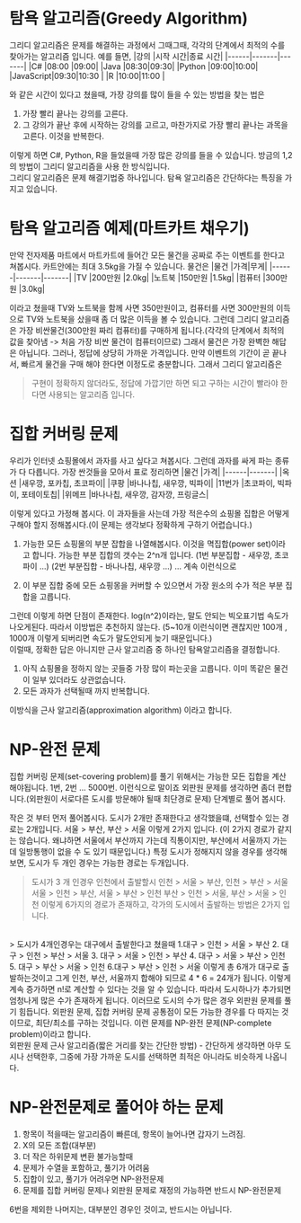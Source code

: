 # 탐욕 알고리즘(Greedy Algorithm)

그리디 알고리즘은 문제를 해결하는 과정에서 그때그때, 각각의 단계에서 최적의 수를 찾아가는 알고리즘 입니다.
예를 들면,
|강의 |시작 시간|종료 시간|
|------|-------|-------|
|C# |08:00 |09:00|
|Java |08:30|09:30|
|Python |09:00|10:00|
|JavaScript|09:30|10:30 |
|R |10:00|11:00 |

와 같은 시간이 있다고 쳤을때, 가장 강의를 많이 들을 수 있는 방법을 찾는 법은

1. 가장 빨리 끝나는 강의를 고른다.
2. 그 강의가 끝난 후에 시작하는 강의를 고르고, 마찬가지로 가장 빨리 끝나는 과목을 고른다. 이것을 반복한다.

이렇게 하면 C#, Python, R을 들었을때 가장 많은 강의를 들을 수 있습니다. 방금의 1,2의 방법이 그리디 알고리즘을 사용 한 방식입니다.
<br/>
그리디 알고리즘은 문제 해결기법중 하나입니다.
탐욕 알고리즘은 간단하다는 특징을 가지고 있습니다.

# 탐욕 알고리즘 예제(마트카트 채우기)

만약 전자제품 마트에서 마트카트에 들어간 모든 물건을 공짜로 주는 이벤트를 한다고 쳐봅시다.
카트안에는 최대 3.5kg을 가질 수 있습니다. 물건은
|물건 |가격|무게|
|------|-------|-------|
|TV     |200만원 |2.0kg|
|노트북 |150만원 |1.5kg|
|컴퓨터 |300만원 |3.0kg| 

이라고 쳤을때 TV와 노트북을 함께 사면 350만원이고, 컴퓨터를 사면 300만원의 이득으로 TV와 노트북을 샀을때 좀 더 많은 이득을 볼 수 있습니다.
그런데 그리디 알고리즘은 가장 비싼물건(300만원 짜리 컴퓨터)를 구매하게 됩니다.(각각의 단계에서 최적의 값을 찾아냄 -> 처음 가장 비싼 물건이 컴퓨터이므로)
그래서 물건은 가장 완벽한 해답은 아닙니다. 그러나, 정답에 상당히 가까운 가격입니다. 만약 이벤트의 기간이 곧 끝나서, 빠르게 물건을 구매 해야 한다면 이정도로 충분합니다.
그래서 그리디 알고리즘은
> 구현이 정확하지 않더라도, 정답에 가깝기만 하면 되고 구하는 시간이 빨라야 한다면 사용되는 알고리즘 입니다.

# 집합 커버링 문제

우리가 인터넷 쇼핑몰에서 과자를 사고 싶다고 쳐봅시다. 그런데 과자를 싸게 파는 종류가 다 다릅니다. 가장 싼것들을 모아서 표로 정리하면
|물건 |가격|
|------|-------|
|옥션 |새우깡, 포카칩, 초코파이|
|쿠팡 |바나나칩, 새우깡, 빅파이|
|11번가 |초코파이, 빅파이, 포테이토칩|
|위메프 |바나나칩, 새우깡, 감자깡, 프링글스|

이렇게 있다고 가정해 봅시다.
이 과자들을 사는데 가장 적은수의 쇼핑몰 집합은 어떻게 구해야 할지 정해봅시다.(이 문제는 생각보다 정확하게 구하기 어렵습니다.)
1. 가능한 모든 쇼핑몰의 부분 잡합을 나열해봅시다. 이것을 멱집합(power set)이라고 합니다. 가능한 부분 집합의 갯수는 2^n개 입니다.
(1번 부분집합 - 새우깡, 초코파이 ...) (2번 부분집합 - 바나나칩, 새우깡 ...) ... 계속 이런식으로

2. 이 부분 집합 중에 모든 쇼핑몽을 커버할 수 있으면서 가장 원소의 수가 적은 부분 집합을 고릅니다.

그런데 이렇게 하면 단점이 존재한다. log(n^2)이라는, 말도 안되는 빅오표기법 속도가 나오게된다.
따라서 이방법은 추천하지 않는다. (5~10개 이런식이면 괜찮지만 100개 , 1000개 이렇게 되버리면 속도가 말도안되게 늦기 때문입니다.)
<br/>
이럴때, 정확한 답은 아니지만 근사 알고리즘 중 하나인 탐욕알고리즘을 결정합니다.

1. 아직 쇼핑몰을 정하지 않는 곳들중 가장 많이 파는곳을 고릅니다. 이미 똑같은 물건이 일부 있더라도 상관없습니다.
2. 모든 과자가 선택될때 까지 반복합니다.

이방식을 근사 알고리즘(approximation algorithm) 이라고 합니다.

# NP-완전 문제

집합 커버링 문제(set-covering problem)를 풀기 위해서는 가능한 모든 집합을 계산해야됩니다.
1번, 2번 ... 5000번. 이런식으로 말이죠
외판원 문제를 생각하면 좀더 편합니다.(외판원이 서로다른 도시를 방문해야 될때 최단경로 문제)
단계별로 풀어 봅시다.

작은 것 부터 먼저 풀어봅시다.
도시가 2개만 존재한다고 생각했을떄, 선택할수 있는 경로는 2개입니다.
서울 > 부산, 부산 > 서울 이렇게 2가지 입니다.
(이 2가지 경로가 같지는 않습니다. 왜냐하면 서울에서 부산까지 가는데 직통이지만, 부산에서 서울까지 가는데 일방통행이 없을 수 도 있기 때문입니다.)
특정 도시가 정해지지 않을 경우를 생각해 보면, 도시가 두 개인 경우는 가능한 경로는 두개입니다.
<br/>
> 도시가 3 개 인경우
인천에서 출발할시
인천 > 서울 > 부산, 인천 > 부산 > 서울
서울 > 인천 > 부산, 서울 > 부산 > 인천
부산 > 인천 > 서울, 부산 > 서울 > 인천
이렇게 6가지의 경로가 존재하고, 각가의 도시에서 출발하는 방법은 2가지 입니다.
<br/>
> 도시가 4개인경우는 대구에서 출발한다고 쳤을때
1.대구 > 인천 > 서울 > 부산 2. 대구 > 인천 > 부산 > 서울 3. 대구 > 서울 > 인천 > 부산 4. 대구 > 서울 > 부산 > 인천 5. 대구 > 부산 > 서울 > 인천 6.대구 > 부산 > 인천 > 서울
이렇게 총 6개가 대구로 출발하는것이고 그게 인천, 부산, 서울까지 합해야 되므로 4 * 6 = 24개가 됩니다.
이렇게 계속 증가하면 n!로 계산할 수 있다는 것을 알 수 있습니다. 따라서 도시하나가 추가되면 엄청나게 많은 수가 존재하게 됩니다. 이러므로 도시의 수가 많은 경우 외판원 문제를 풀기 힘듭니다.
외판원 문제, 집합 커버링 문제 공통점이 모든 가능한 경우를 다 따지는 것이므로, 최단/최소를 구하는 것입니다. 이런 문제를 NP-완전 문제(NP-complete problem)이라고 합니다.
<br>
외판원 문제 근사 알고리즘(짧은 거리를 찾는 간단한 방법) - 간단하게 생각하면 아무 도시나 선택한후, 그중에 가장 가까운 도시를 선택하면 최적은 아니라도 비슷하게 나옵니다.

# NP-완전문제로 풀어야 하는 문제

1. 항목이 적을때는 알고리즘이 빠른데, 항목이 늘어나면 갑자기 느려짐.
2. X의 모든 조합(대부분)
3. 더 작은 하위문제 변환 불가능할때
4. 문제가 수열을 포함하고, 풀기가 어려움
5. 집합이 있고, 풀기가 어려우면 NP-완전문제
6. 문제를 집합 커버링 문제나 외판원 문제로 재정의 가능하면 반드시 NP-완전문제

6번을 제외한 나머지는, 대부분인 경우인 것이고, 반드시는 아닙니다.
